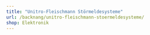 ```yaml
---
title: "Unitro-Fleischmann Störmeldesysteme"
url: /backnang/unitro-fleischmann-stoermeldesysteme/
shop: Elektronik
---
```

